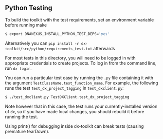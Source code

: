 ## Python Testing

To build the toolkit with the test requirements, set an environment variable before running make
```bash
$ export DNANEXUS_INSTALL_PYTHON_TEST_DEPS='yes'
```
Alternatively you can `pip install -r dx-toolkit/src/python/requirements_test.txt` afterwards

For most tests in this directory, you will need to be logged in with
appropriate credentials to create projects.  To log in from the
command line, run `dx login`.

You can run a particular test case by running the `.py` file
containing it with the argument `TestClassName.test_function_name`.
For example, the following runs the test `test_dx_project_tagging` in
`test_dxclient.py`:

```bash
$ ./test_dxclient.py TestDXClient.test_dx_project_tagging
```

Note however that in this case, the test runs your currently-installed
version of `dx`, so if you have made local changes, you should rebuild
it before running the test.

Using print() for debugging inside dx-toolkit can break tests (causing premature tearDown).